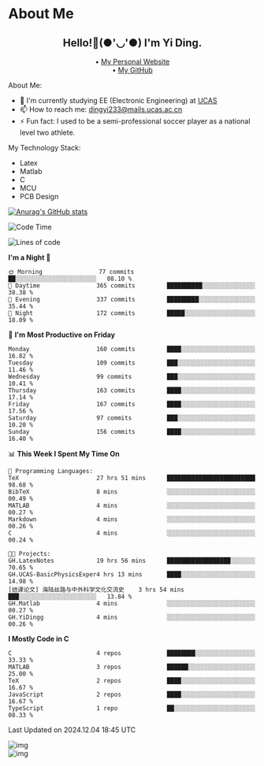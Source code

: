 # About Me

<h2 style="text-align:center;"> Hello!👋(●'◡'●) I'm Yi Ding.</h2>

<div style="text-align:center;">
  • <a href="https://yidingg.github.io/YiDingg">My Personal Website</a><br>
  • <a href="https://github.com/YiDingg">My GitHub</a>
</div>

About Me:
- 🔭 I'm currently studying EE (Electronic Engineering) at [UCAS](https://www.ucas.ac.cn/)
- 📫 How to reach me: dingyi233@mails.ucas.ac.cn
- ⚡ Fun fact: I used to be a semi-professional soccer player as a national level two athlete.

My Technology Stack:
- Latex
- Matlab
- C
- MCU
- PCB Design

[![Anurag's GitHub stats](https://github-readme-stats.vercel.app/api?username=YiDingg)](https://github.com/anuraghazra/github-readme-stats)

<!--START_SECTION:waka-->
![Code Time](http://img.shields.io/badge/Code%20Time-788%20hrs%2045%20mins-blue)

![Lines of code](https://img.shields.io/badge/From%20Hello%20World%20I%27ve%20Written-624.8%20thousand%20lines%20of%20code-blue)

**I'm a Night 🦉** 

```text
🌞 Morning                77 commits          ██░░░░░░░░░░░░░░░░░░░░░░░   08.10 % 
🌆 Daytime                365 commits         ██████████░░░░░░░░░░░░░░░   38.38 % 
🌃 Evening                337 commits         █████████░░░░░░░░░░░░░░░░   35.44 % 
🌙 Night                  172 commits         █████░░░░░░░░░░░░░░░░░░░░   18.09 % 
```
📅 **I'm Most Productive on Friday** 

```text
Monday                   160 commits         ████░░░░░░░░░░░░░░░░░░░░░   16.82 % 
Tuesday                  109 commits         ███░░░░░░░░░░░░░░░░░░░░░░   11.46 % 
Wednesday                99 commits          ███░░░░░░░░░░░░░░░░░░░░░░   10.41 % 
Thursday                 163 commits         ████░░░░░░░░░░░░░░░░░░░░░   17.14 % 
Friday                   167 commits         ████░░░░░░░░░░░░░░░░░░░░░   17.56 % 
Saturday                 97 commits          ███░░░░░░░░░░░░░░░░░░░░░░   10.20 % 
Sunday                   156 commits         ████░░░░░░░░░░░░░░░░░░░░░   16.40 % 
```


📊 **This Week I Spent My Time On** 

```text
💬 Programming Languages: 
TeX                      27 hrs 51 mins      █████████████████████████   98.68 % 
BibTeX                   8 mins              ░░░░░░░░░░░░░░░░░░░░░░░░░   00.49 % 
MATLAB                   4 mins              ░░░░░░░░░░░░░░░░░░░░░░░░░   00.27 % 
Markdown                 4 mins              ░░░░░░░░░░░░░░░░░░░░░░░░░   00.26 % 
C                        4 mins              ░░░░░░░░░░░░░░░░░░░░░░░░░   00.24 % 

🐱‍💻 Projects: 
GH.LatexNotes            19 hrs 56 mins      ██████████████████░░░░░░░   70.65 % 
GH.UCAS-BasicPhysicsExper4 hrs 13 mins       ████░░░░░░░░░░░░░░░░░░░░░   14.98 % 
[结课论文] 海陆丝路与中外科学文化交流史    3 hrs 54 mins       ███░░░░░░░░░░░░░░░░░░░░░░   13.84 % 
GH.Matlab                4 mins              ░░░░░░░░░░░░░░░░░░░░░░░░░   00.27 % 
GH.YiDingg               4 mins              ░░░░░░░░░░░░░░░░░░░░░░░░░   00.26 % 
```

**I Mostly Code in C** 

```text
C                        4 repos             ████████░░░░░░░░░░░░░░░░░   33.33 % 
MATLAB                   3 repos             ██████░░░░░░░░░░░░░░░░░░░   25.00 % 
TeX                      2 repos             ████░░░░░░░░░░░░░░░░░░░░░   16.67 % 
JavaScript               2 repos             ████░░░░░░░░░░░░░░░░░░░░░   16.67 % 
TypeScript               1 repo              ██░░░░░░░░░░░░░░░░░░░░░░░   08.33 % 
```




 Last Updated on 2024.12.04 18:45 UTC
<!--END_SECTION:waka-->

<!-- Coding activity over the last year -->
<div class='center'><img src='https://wakatime.com/share/@YiDingg/260601e0-8e46-41ab-9832-d4d0ae5fd0bd.svg' alt='img'/></div>

<!-- Languages over the last year -->
<div class='center'><img src='https://wakatime.com/share/@YiDingg/99546fa3-4cc3-4808-ab6e-13f38e27aba1.svg' alt='img'/></div>
